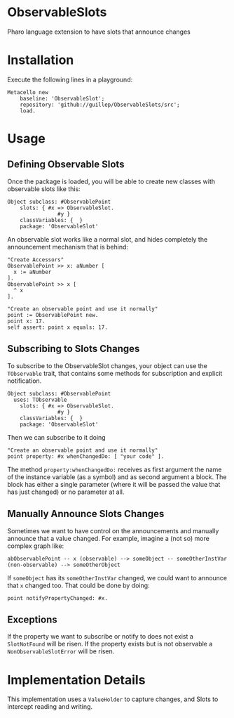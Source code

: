 # ObservableSlots

Pharo language extension to have slots that announce changes

# Installation

Execute the following lines in a playground:

```smalltalk
Metacello new
    baseline: 'ObservableSlot';
    repository: 'github://guillep/ObservableSlots/src';
    load.
```

# Usage

## Defining Observable Slots

Once the package is loaded, you will be able to create new classes with observable slots like this:

```smalltalk
Object subclass: #ObservablePoint
	slots: { #x => ObservableSlot. 
				#y }
	classVariables: {  }
	package: 'ObservableSlot'
```

An observable slot works like a normal slot, and hides completely the announcement mechanism that is behind:

```smalltalk
"Create Accessors"
ObservablePoint >> x: aNumber [
  x := aNumber
].
ObservablePoint >> x [
  ^ x
].

"Create an observable point and use it normally"
point := ObservablePoint new.
point x: 17.
self assert: point x equals: 17.
```

## Subscribing to Slots Changes

To subscribe to the ObservableSlot changes, your object can use the `TObservable` trait, that contains some methods for subscription and explicit notification.

```smalltalk
Object subclass: #ObservablePoint
  uses: TObservable
	slots: { #x => ObservableSlot. 
				#y }
	classVariables: {  }
	package: 'ObservableSlot'
```

Then we can subscribe to it doing

```smalltalk
"Create an observable point and use it normally"
point property: #x whenChangedDo: [ "your code" ].
```

The method `property:whenChangedDo:` receives as first argument the name of the instance variable (as a symbol) and as second argument a block.
The block has either a single parameter (where it will be passed the value that has just changed) or no parameter at all.

## Manually Announce Slots Changes

Sometimes we want to have control on the announcements and manually announce that a value changed.
For example, imagine a (not so) more complex graph like:

```
abObservablePoint -- x (observable) --> someObject -- someOtherInstVar (non-observable) --> someOtherObject
```

If `someObject` has its `someOtherInstVar` changed, we could want to announce that `x` changed too.
That could be done by doing:

```smalltalk
point notifyPropertyChanged: #x.
```

## Exceptions

If the property we want to subscribe or notify to does not exist a `SlotNotFound` will be risen.
If the property exists but is not observable a `NonObservableSlotError` will be risen.


# Implementation Details

This implementation uses a `ValueHolder` to capture changes, and Slots to intercept reading and writing.
